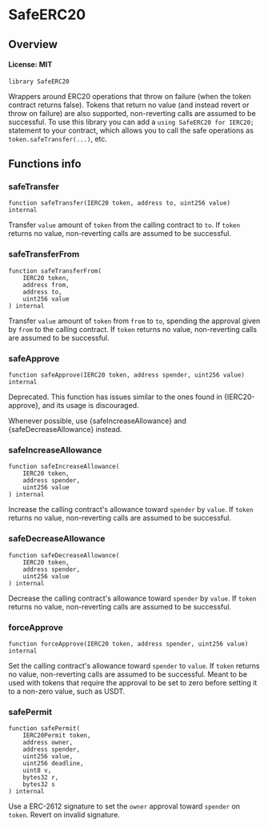 # SafeERC20

## Overview

#### License: MIT

```solidity
library SafeERC20
```

Wrappers around ERC20 operations that throw on failure (when the token
contract returns false). Tokens that return no value (and instead revert or
throw on failure) are also supported, non-reverting calls are assumed to be
successful.
To use this library you can add a `using SafeERC20 for IERC20;` statement to your contract,
which allows you to call the safe operations as `token.safeTransfer(...)`, etc.
## Functions info

### safeTransfer

```solidity
function safeTransfer(IERC20 token, address to, uint256 value) internal
```

Transfer `value` amount of `token` from the calling contract to `to`. If `token` returns no value,
non-reverting calls are assumed to be successful.
### safeTransferFrom

```solidity
function safeTransferFrom(
    IERC20 token,
    address from,
    address to,
    uint256 value
) internal
```

Transfer `value` amount of `token` from `from` to `to`, spending the approval given by `from` to the
calling contract. If `token` returns no value, non-reverting calls are assumed to be successful.
### safeApprove

```solidity
function safeApprove(IERC20 token, address spender, uint256 value) internal
```

Deprecated. This function has issues similar to the ones found in
{IERC20-approve}, and its usage is discouraged.

Whenever possible, use {safeIncreaseAllowance} and
{safeDecreaseAllowance} instead.
### safeIncreaseAllowance

```solidity
function safeIncreaseAllowance(
    IERC20 token,
    address spender,
    uint256 value
) internal
```

Increase the calling contract's allowance toward `spender` by `value`. If `token` returns no value,
non-reverting calls are assumed to be successful.
### safeDecreaseAllowance

```solidity
function safeDecreaseAllowance(
    IERC20 token,
    address spender,
    uint256 value
) internal
```

Decrease the calling contract's allowance toward `spender` by `value`. If `token` returns no value,
non-reverting calls are assumed to be successful.
### forceApprove

```solidity
function forceApprove(IERC20 token, address spender, uint256 value) internal
```

Set the calling contract's allowance toward `spender` to `value`. If `token` returns no value,
non-reverting calls are assumed to be successful. Meant to be used with tokens that require the approval
to be set to zero before setting it to a non-zero value, such as USDT.
### safePermit

```solidity
function safePermit(
    IERC20Permit token,
    address owner,
    address spender,
    uint256 value,
    uint256 deadline,
    uint8 v,
    bytes32 r,
    bytes32 s
) internal
```

Use a ERC-2612 signature to set the `owner` approval toward `spender` on `token`.
Revert on invalid signature.
